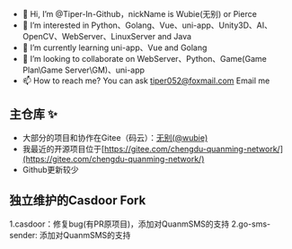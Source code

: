 - 👋 Hi, I’m @Tiper-In-Github，nickName is Wubie(无别) or Pierce
- 👀 I’m interested in Python、Golang、Vue、uni-app、Unity3D、AI、OpenCV、WebServer、LinuxServer and Java
- 🌱 I’m currently learning uni-app、Vue and Golang
- 💞️ I’m looking to collaborate on WebServer、Python、Game(Game Plan\Game Server\GM)、uni-app
- 📫 How to reach me?  You can ask tiper052@foxmail.com Email me
## 主仓库 ✨
- 大部分的项目和协作在Gitee（码云）：[无别(@wubie)](https://gitee.com/wubie)</a>
- 我最近的开源项目位于[https://gitee.com/chengdu-quanming-network/](https://gitee.com/chengdu-quanming-network/)
- Github更新较少

<!---
Tiper-In-Github/Tiper-In-Github is a ✨ special ✨ repository because its `README.md` (this file) appears on your GitHub profile.
You can click the Preview link to take a look at your changes.
--->


## 独立维护的Casdoor Fork
1.casdoor：修复bug(有PR原项目)，添加对QuanmSMS的支持
2.go-sms-sender: 添加对QuanmSMS的支持
